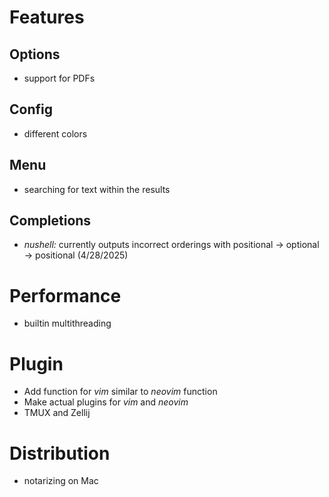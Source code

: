 # Features
## Options
- support for PDFs
## Config
- different colors
## Menu
- searching for text within the results
## Completions
- *nushell:* currently outputs incorrect orderings with positional -> optional -> positional (4/28/2025)

# Performance
- builtin multithreading

# Plugin
- Add function for *vim* similar to *neovim* function
- Make actual plugins for *vim* and *neovim*
- TMUX and Zellij

# Distribution
- notarizing on Mac
